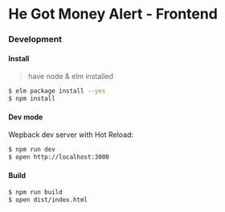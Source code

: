 # He Got Money Alert - Frontend


### Development


#### Install

> have node & elm installed

```sh
$ elm package install --yes
$ npm install
```


#### Dev mode

Wepback dev server with Hot Reload:

```sh
$ npm run dev
$ open http://localhost:3000
```



#### Build

```sh
$ npm run build
$ open dist/index.html
```
